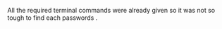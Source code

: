 All the required terminal commands were already given so it was not so tough to find each passwords .
